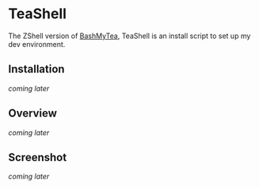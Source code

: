 # TeaShell

The ZShell version of [BashMyTea](https://github.com/CupOfTea696/BashMyTea), TeaShell is an install script to set up my dev environment.

## Installation

_coming later_

## Overview

_coming later_

## Screenshot

_coming later_

